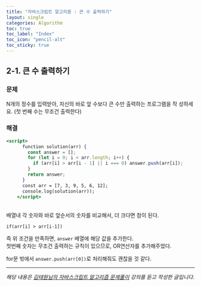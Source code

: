 ```yaml
---
title: "자바스크립트 알고리즘 : 큰 수 출력하기"
layout: single
categories: Algorithm
toc: true
toc_label: "Index"
toc_icon: "pencil-alt"
toc_sticky: true
---
```


## 2-1. 큰 수 출력하기

### 문제

N개의 정수를 입력받아, 자신의 바로 앞 수보다 큰 수만 출력하는 프로그램을 작
성하세요. (첫 번째 수는 무조건 출력한다)

### 해결

```jsx
<script>
      function solution(arr) {
        const answer = [];
        for (let i = 0; i < arr.length; i++) {
          if (arr[i] > arr[i - 1] || i === 0) answer.push(arr[i]);
        }
        return answer;
      }
      const arr = [7, 3, 9, 5, 6, 12];
      console.log(solution(arr));
    </script>
```

<br>
배열내 각 숫자와 바로 앞순서의 숫자를 비교해서, 더 크다면 참이 된다.

`if(arr[i] > arr[i-1])`

즉 위 조건을 만족하면, `answer` 배열에 해당 값을 추가한다.
<br>
첫번째 숫자는 무조건 출력하는 규칙이 있으므로, OR연산자를 추가해주었다.

for문 밖에서 `answer.push(arr[0])`로 처리해줘도 괜찮을 것 같다.

---

_해당 내용은 [김태원님의 자바스크립트 알고리즘 문제풀이](https://www.inflearn.com/course/%EC%9E%90%EB%B0%94%EC%8A%A4%ED%81%AC%EB%A6%BD%ED%8A%B8-%EC%95%8C%EA%B3%A0%EB%A6%AC%EC%A6%98-%EB%AC%B8%EC%A0%9C%ED%92%80%EC%9D%B4/dashboard) 강의를 듣고 작성한 글입니다._
